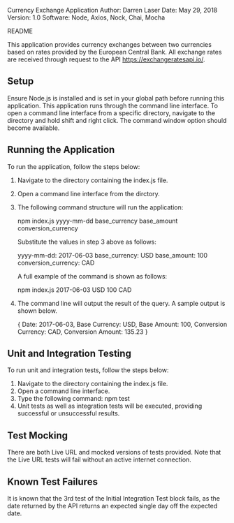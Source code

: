 Currency Exchange Application
Author: Darren Laser
Date: May 29, 2018
Version: 1.0
Software: Node, Axios, Nock, Chai, Mocha

README

This application provides currency exchanges between two currencies based on rates provided by the European Central Bank. 
All exchange rates are received through request to the API https://exchangeratesapi.io/.

Setup
-----
Ensure Node.js is installed and is set in your global path before running this application. 
This application runs through the command line interface.
To open a command line interface from a specific directory, navigate to the directory and hold shift and right click.
The command window option should become available.

Running the Application
-----------------------
To run the application, follow the steps below:

1. Navigate to the directory containing the index.js file.
2. Open a command line interface from the dirctory.
3. The following command structure will run the application:

	npm index.js yyyy-mm-dd base_currency base_amount conversion_currency
	
	Substitute the values in step 3 above as follows:

	yyyy-mm-dd: 2017-06-03
	base_currency: USD
	base_amount: 100
	conversion_currency: CAD

	A full example of the command is shown as follows:

	npm index.js 2017-06-03 USD 100 CAD

4. The command line will output the result of the query. A sample output is shown below.

	{
   	  Date: 2017-06-03,
          Base Currency: USD,
          Base Amount: 100,
          Conversion Currency: CAD,
          Conversion Amount: 135.23
        }

Unit and Integration Testing
----------------------------
To run unit and integration tests, follow the steps below:

1. Navigate to the directory containing the index.js file.
2. Open a command line interface.
3. Type the following command: npm test
4. Unit tests as well as integration tests will be executed, providing successful or unsuccessful results.

Test Mocking
------------
There are both Live URL and mocked versions of tests provided. Note that the Live URL tests will fail without
an active internet connection.

Known Test Failures
-------------------
It is known that the 3rd test of the Initial Integration Test block fails, as the date returned by the API returns an expected
single day off the expected date.

